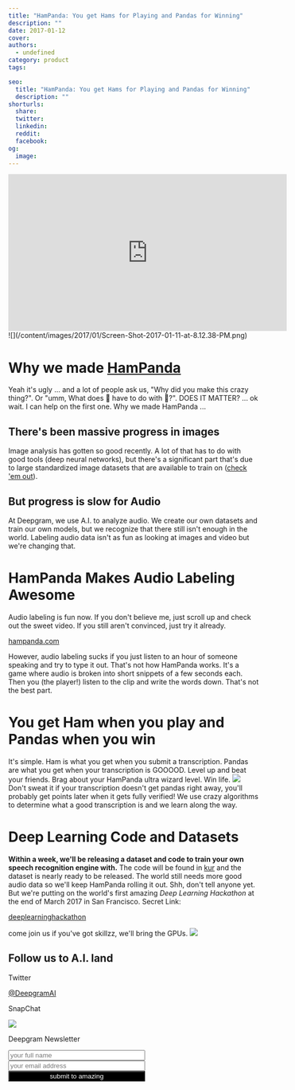 ```yaml
---
title: "HamPanda: You get Hams for Playing and Pandas for Winning"
description: ""
date: 2017-01-12
cover: 
authors:
  - undefined
category: product
tags:

seo:
  title: "HamPanda: You get Hams for Playing and Pandas for Winning"
  description: ""
shorturls:
  share: 
  twitter: 
  linkedin: 
  reddit: 
  facebook: 
og:
  image: 
---
```


<iframe src="https://www.youtube.com/embed/Kjgp8eYlOxc" width="560" height="315" frameborder="0" allowfullscreen="allowfullscreen"></iframe>![](/content/images/2017/01/Screen-Shot-2017-01-11-at-8.12.38-PM.png)

# Why we made [HamPanda](http://www.hampanda.com)

Yeah it's ugly ... and a lot of people ask us, "Why did you make this crazy thing?". Or "umm, What does 🍖 have to do with 🐼?". DOES IT MATTER? ... ok wait. I can help on the first one. Why we made HamPanda ...

## There's been massive progress in images

Image analysis has gotten so good recently. A lot of that has to do with good tools (deep neural networks), but there's a significant part that's due to large standardized image datasets that are available to train on ([check 'em out](http://rodrigob.github.io/are_we_there_yet/build/classification_datasets_results.html)).

## But progress is slow for Audio

At Deepgram, we use A.I. to analyze audio. We create our own datasets and train our own models, but we recognize that there still isn't enough in the world. Labeling audio data isn't as fun as looking at images and video but we're changing that.

# HamPanda Makes Audio Labeling Awesome

Audio labeling is fun now. If you don't believe me, just scroll up and check out the sweet video. If you still aren't convinced, just try it already.

[hampanda.com](http://www.hampanda.com)

However, audio labeling sucks if you just listen to an hour of someone speaking and try to type it out. That's not how HamPanda works. It's a game where audio is broken into short snippets of a few seconds each. Then you (the player!) listen to the clip and write the words down. That's not the best part.

# You get Ham when you play and Pandas when you win

It's simple. Ham is what you get when you submit a transcription. Pandas are what you get when your transcription is GOOOOD. Level up and beat your friends. Brag about your HamPanda ultra wizard level. Win life. ![](/content/images/2017/01/Screen-Shot-2017-01-11-at-8.04.37-PM.png) Don't sweat it if your transcription doesn't get pandas right away, you'll probably get points later when it gets fully verified! We use crazy algorithms to determine what a good transcription is and we learn along the way.

# Deep Learning Code and Datasets

**Within a week, we'll be releasing a dataset and code to train your own speech recognition engine with.** The code will be found in [kur](http://www.github.com/deepgram/kur) and the dataset is nearly ready to be released. The world still needs more good audio data so we'll keep HamPanda rolling it out. Shh, don't tell anyone yet. But we're putting on the world's first amazing _Deep Learning Hackathon_ at the end of March 2017 in San Francisco. Secret Link:

[deeplearninghackathon](http://www.deeplearninghackathon.com)

come join us if you've got skillzz, we'll bring the GPUs. ![](/content/images/2017/01/Screen-Shot-2017-01-11-at-8.06.29-PM.png)

## Follow us to A.I. land



Twitter

[@DeepgramAI](https://twitter.com/DeepgramAI)

SnapChat

![](/content/images/2016/11/Screen-Shot-2016-11-02-at-4.16.43-PM.png)



Deepgram Newsletter

<input class="newsletter-signup-input-name" style="width: 275px;" type="text" placeholder="your full name"> <input class="newsletter-signup-input" style="width: 275px;" type="text" placeholder="your email address"> <button class="newsletter-signup-btn" style="color: white; background-color: black; width: 275px;">submit to amazing</button>



<script>$('.newsletter-signup-btn').click(function(event){ $.post( 'https://www.deepgram.com/newsletter_signup', JSON.stringify({ 'from_url': window.location.href, 'email': $('.newsletter-signup-input').val(), 'name': $('.newsletter-signup-input-name').val() }), function(response){ $('.newsletter-signup-btn').html('thanks, sign up your friends!'); $('.newsletter-signup-input-name').val(""); $('.newsletter-signup-input').val(""); } ); }); $('.newsletter-signup-input').keyup(function(event){ if(e.keyCode == 13){ $('.newsletter-signup-btn').click(); } });</script>
